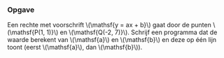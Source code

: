 ### Opgave

Een rechte met voorschrift \\(\mathsf{y = ax + b}\\) gaat door de punten \\(\mathsf{P(1, 1)}\\) en \\(\mathsf{Q(-2, 7)}\\). Schrijf een programma dat de waarde berekent van \\(\mathsf{a}\\) en \\(\mathsf{b}\\) en deze op één lijn toont (eerst \\(\mathsf{a}\\), dan \\(\mathsf{b}\\)).
